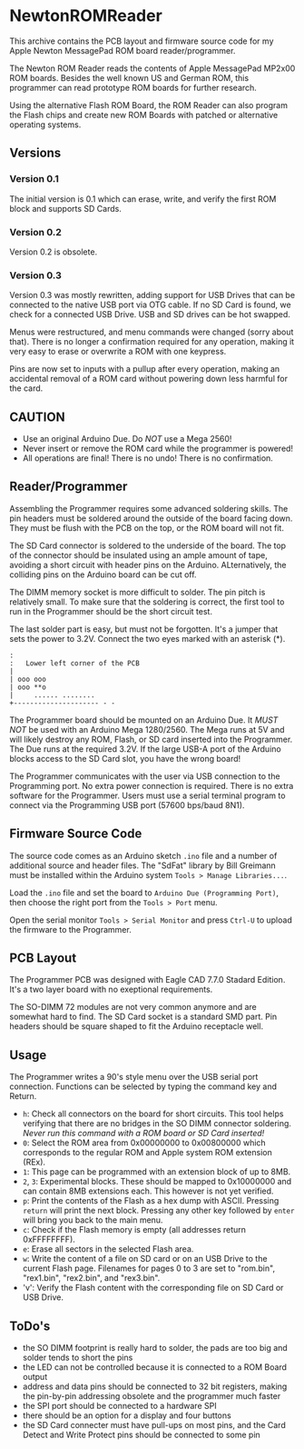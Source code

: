 # NewtonROMReader

This archive contains the PCB layout and firmware source code for my Apple 
Newton MessagePad ROM board reader/programmer.

The Newton ROM Reader reads the contents of Apple MessagePad MP2x00 ROM
boards. Besides the well known US and German ROM, this programmer can read 
prototype ROM boards for further research.

Using the alternative Flash ROM Board, the ROM Reader can also program the
Flash chips and create new ROM Boards with patched or alternative 
operating systems. 

## Versions

### Version 0.1 

The initial version is 0.1 which can erase, write, and verify the first ROM 
block and supports SD Cards.

### Version 0.2 

Version 0.2 is obsolete.

### Version 0.3 

Version 0.3 was mostly rewritten, adding support for USB Drives that can be 
connected to the native USB port via OTG cable. If no SD Card is found, we
check for a connected USB Drive. USB and SD drives can be hot swapped.

Menus were restructured, and menu commands were changed (sorry about that).
There is no longer a confirmation required for any operation, making it 
very easy to erase or overwrite a ROM with one keypress.

Pins are now set to inputs with a pullup after every operation, making an
accidental removal of a ROM card without powering down less harmful 
for the card.

## CAUTION

 - Use an original Arduino Due. Do *NOT* use a Mega 2560!
 - Never insert or remove the ROM card while the programmer is powered!
 - All operations are final! There is no undo! There is no confirmation.

## Reader/Programmer

Assembling the Programmer requires some advanced soldering skills. The pin 
headers must be soldered around the outside of the board facing down. They 
must be flush with the PCB on the top, or the ROM board will not fit.

The SD Card connector is soldered to the underside of the board. The top
of the connector should be insulated using an ample amount of tape, avoiding
a short circuit with header pins on the Arduino. ALternatively, the colliding
pins on the Arduino board can be cut off.

The DIMM memory socket is more difficult to solder. The pin pitch is relatively
small. To make sure that the soldering is correct, the first tool to run
in the Programmer should be the short circuit test.

The last solder part is easy, but must not be forgotten. It's a jumper that 
sets the power to 3.2V. Connect the two eyes marked with an asterisk (*).

```
:
:   Lower left corner of the PCB
|
| ooo ooo
| ooo **o
|     ...... ........
+--------------------- - -
``` 

The Programmer board should be mounted on an Arduino Due. It *MUST NOT* be 
used with an Arduino Mega 1280/2560. The Mega runs at 5V and will likely
destroy any ROM, Flash, or SD card inserted into the Programmer. The Due runs
at the required 3.2V. If the large USB-A port of the Arduino blocks access to 
the SD Card slot, you have the wrong board!

The Programmer communicates with the user via USB connection to the Programming
port. No extra power connection is required. There is no extra software for
the Programmer. Users must use a serial terminal program to connect via the 
Programming USB port (57600 bps/baud 8N1).

## Firmware Source Code

The source code comes as an Arduino sketch `.ino` file and a number of 
additional source and header files. The "SdFat" library by Bill Greimann must be 
installed within the Arduino system `Tools > Manage Libraries...`.

Load the `.ino` file and set the board to `Arduino Due (Programming Port)`, 
then choose the right port from the `Tools > Port` menu.

Open the serial monitor `Tools > Serial Monitor` and press `Ctrl-U` to upload
the firmware to the Programmer.  

## PCB Layout

The Programmer PCB was designed with Eagle CAD 7.7.0 Stadard Edition. It's a
two layer board with no exeptional requirements.

The SO-DIMM 72 modules are not very common anymore and are somewhat hard to 
find. The SD Card socket is a standard SMD part. Pin headers should be 
square shaped to fit the Arduino receptacle well.

## Usage

The Programmer writes a 90's style menu over the USB serial port connection.
Functions can be selected by typing the command key and Return. 

 - `h`: Check all connectors on the board for short circuits. This tool helps
        verifying that there are no bridges in the SO DIMM connector soldering.
        *Never run this command with a ROM board or SD Card inserted!*
 - `0`: Select the ROM area from 0x00000000 to 0x00800000 which corresponds
        to the regular ROM and Apple system ROM extension (REx).
 - `1`: This page can be programmed with an extension block of up to 8MB.
 - `2`, `3`: Experimental blocks. These should be mapped to 0x10000000 and 
        can contain 8MB extensions each. This however is not yet verified.
 - `p`: Print the contents of the Flash as a hex dump with ASCII. Pressing 
        `return` will print the next block. Pressing any other key followed
        by `enter` will bring you back to the main menu. 
 - `c`: Check if the Flash memory is empty (all addresses return 0xFFFFFFFF).
 - `e`: Erase all sectors in the selected Flash area.
 - `w`: Write the content of a file on SD card or on an USB Drive to the 
        current Flash page. Filenames for pages 0 to 3 are set to "rom.bin",
        "rex1.bin", "rex2.bin", and "rex3.bin".
 - 'v': Verify the Flash content with the corresponding file on SD Card or 
        USB Drive.
  
## ToDo's

 - the SO DIMM footprint is really hard to solder, the pads are too big and 
   solder tends to short the pins
 - the LED can not be controlled because it is connected to a ROM Board output
 - address and data pins should be connected to 32 bit registers, making the 
   pin-by-pin addressing obsolete and the programmer much faster
 - the SPI port should be connected to a hardware SPI
 - there should be an option for a display and four buttons
 - the SD Card connecter must have pull-ups on most pins, and the Card 
   Detect and Write Protect pins should be connected to some pin
 
